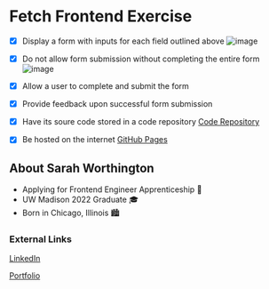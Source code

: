# Fetch Frontend Exercise
- [x] Display a form with inputs for each field outlined above
        ![image](https://user-images.githubusercontent.com/56094014/215174168-47df226d-3c06-4768-ac78-daaf28ee001b.png)
- [x] Do not allow form submission without completing the entire form
        ![image](https://user-images.githubusercontent.com/56094014/215174471-a028389f-d51b-462c-be1e-526c4d5844e7.png)
- [x] Allow a user to complete and submit the form
- [x] Provide feedback upon successful form submission
- [x] Have its soure code stored in a code repository
        [Code Repository](https://github.com/smworthingto2501/Fetch)
- [x] Be hosted on the internet
        [GitHub Pages]( https://smworthingto2501.github.io/Fetch/)
       

## About Sarah Worthington
* Applying for Frontend Engineer Apprenticeship :dog:
* UW Madison 2022 Graduate :mortar_board:
* Born in Chicago, Illinois :cityscape:

### External Links 
[LinkedIn](https://www.linkedin.com/in/sarah-worthington-8bb421172/)  

[Portfolio](https://sarahmworthington.wixsite.com/worthington/)
